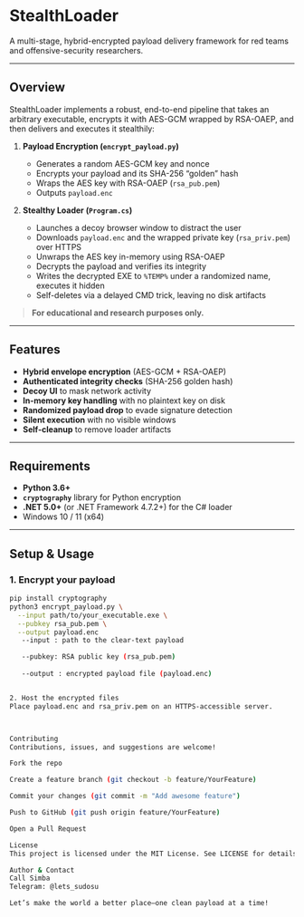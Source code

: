 # StealthLoader

A multi-stage, hybrid-encrypted payload delivery framework for red teams and offensive-security researchers.

---

## Overview

StealthLoader implements a robust, end-to-end pipeline that takes an arbitrary executable, encrypts it with AES-GCM wrapped by RSA-OAEP, and then delivers and executes it stealthily:

1. **Payload Encryption (`encrypt_payload.py`)**  
   - Generates a random AES-GCM key and nonce  
   - Encrypts your payload and its SHA-256 “golden” hash  
   - Wraps the AES key with RSA-OAEP (`rsa_pub.pem`)  
   - Outputs `payload.enc`

2. **Stealthy Loader (`Program.cs`)**  
   - Launches a decoy browser window to distract the user  
   - Downloads `payload.enc` and the wrapped private key (`rsa_priv.pem`) over HTTPS  
   - Unwraps the AES key in-memory using RSA-OAEP  
   - Decrypts the payload and verifies its integrity  
   - Writes the decrypted EXE to `%TEMP%` under a randomized name, executes it hidden  
   - Self-deletes via a delayed CMD trick, leaving no disk artifacts

> **For educational and research purposes only.**

---

## Features

- **Hybrid envelope encryption** (AES-GCM + RSA-OAEP)  
- **Authenticated integrity checks** (SHA-256 golden hash)  
- **Decoy UI** to mask network activity  
- **In-memory key handling** with no plaintext key on disk  
- **Randomized payload drop** to evade signature detection  
- **Silent execution** with no visible windows  
- **Self-cleanup** to remove loader artifacts  

---

## Requirements

- **Python 3.6+**  
- **`cryptography`** library for Python encryption  
- **.NET 5.0+** (or .NET Framework 4.7.2+) for the C# loader  
- Windows 10 / 11 (x64)

---

## Setup & Usage

### 1. Encrypt your payload

```bash
pip install cryptography
python3 encrypt_payload.py \
  --input path/to/your_executable.exe \
  --pubkey rsa_pub.pem \
  --output payload.enc
   --input : path to the clear-text payload

   --pubkey: RSA public key (rsa_pub.pem)
   
   --output : encrypted payload file (payload.enc)


2. Host the encrypted files
Place payload.enc and rsa_priv.pem on an HTTPS-accessible server.



Contributing
Contributions, issues, and suggestions are welcome!

Fork the repo

Create a feature branch (git checkout -b feature/YourFeature)

Commit your changes (git commit -m "Add awesome feature")

Push to GitHub (git push origin feature/YourFeature)

Open a Pull Request

License
This project is licensed under the MIT License. See LICENSE for details.

Author & Contact
Call Simba
Telegram: @lets_sudosu

Let’s make the world a better place—one clean payload at a time!
